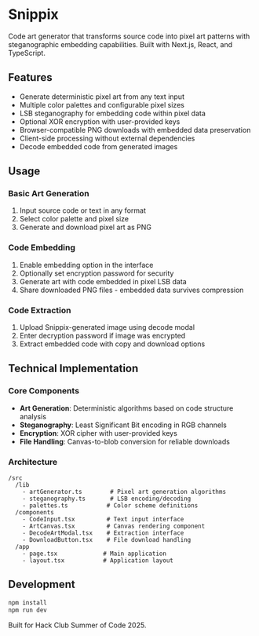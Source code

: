 # Snippix

Code art generator that transforms source code into pixel art patterns with steganographic embedding capabilities. Built with Next.js, React, and TypeScript.

## Features

- Generate deterministic pixel art from any text input
- Multiple color palettes and configurable pixel sizes
- LSB steganography for embedding code within pixel data
- Optional XOR encryption with user-provided keys
- Browser-compatible PNG downloads with embedded data preservation
- Client-side processing without external dependencies
- Decode embedded code from generated images

## Usage

### Basic Art Generation
1. Input source code or text in any format
2. Select color palette and pixel size
3. Generate and download pixel art as PNG

### Code Embedding
1. Enable embedding option in the interface
2. Optionally set encryption password for security
3. Generate art with code embedded in pixel LSB data
4. Share downloaded PNG files - embedded data survives compression

### Code Extraction
1. Upload Snippix-generated image using decode modal
2. Enter decryption password if image was encrypted
3. Extract embedded code with copy and download options

## Technical Implementation

### Core Components
- **Art Generation**: Deterministic algorithms based on code structure analysis
- **Steganography**: Least Significant Bit encoding in RGB channels
- **Encryption**: XOR cipher with user-provided keys
- **File Handling**: Canvas-to-blob conversion for reliable downloads

### Architecture

```
/src
  /lib
    - artGenerator.ts        # Pixel art generation algorithms  
    - steganography.ts       # LSB encoding/decoding
    - palettes.ts           # Color scheme definitions
  /components
    - CodeInput.tsx         # Text input interface
    - ArtCanvas.tsx         # Canvas rendering component
    - DecodeArtModal.tsx    # Extraction interface
    - DownloadButton.tsx    # File download handling
  /app
    - page.tsx             # Main application
    - layout.tsx           # Application layout
```

## Development

```bash
npm install
npm run dev
```

Built for Hack Club Summer of Code 2025.
